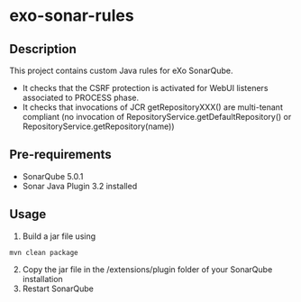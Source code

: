 # exo-sonar-rules

## Description
This project contains custom Java rules for eXo SonarQube.  
* It checks that the CSRF protection is activated for WebUI listeners associated to PROCESS phase.
* It checks that invocations of JCR getRepositoryXXX() are multi-tenant compliant (no invocation of RepositoryService.getDefaultRepository() or RepositoryService.getRepository(name))

## Pre-requirements
* SonarQube 5.0.1
* Sonar Java Plugin 3.2 installed

## Usage
1. Build a jar file using
```maven
mvn clean package
```
2. Copy the jar file in the /extensions/plugin folder of your SonarQube installation
3. Restart SonarQube
